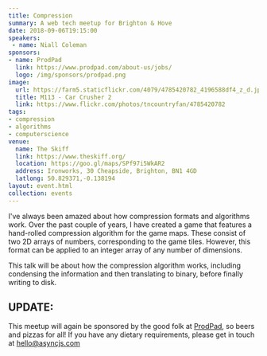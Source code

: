 ```yaml
---
title: Compression
summary: A web tech meetup for Brighton & Hove
date: 2018-09-06T19:15:00
speakers: 
 - name: Niall Coleman
sponsors:
- name: ProdPad
  link: https://www.prodpad.com/about-us/jobs/
  logo: /img/sponsors/prodpad.png
image:
  url: https://farm5.staticflickr.com/4079/4785420782_4196588df4_z_d.jpg
  title: M113 - Car Crusher 2
  link: https://www.flickr.com/photos/tncountryfan/4785420782
tags:
- compression
- algorithms
- computerscience
venue:
  name: The Skiff
  link: https://www.theskiff.org/
  location: https://goo.gl/maps/SPf97i5WkAR2
  address: Ironworks, 30 Cheapside, Brighton, BN1 4GD
  latlong: 50.829371,-0.138194
layout: event.html
collection: events
---
```


I've always been amazed about how compression formats and algorithms work. Over the past couple of years, I have created a game that features a hand-rolled compression algorithm for the game maps. These consist of two 2D arrays of numbers, corresponding to the game tiles. However, this format can be applied to an integer array of any number of dimensions.

This talk will be about how the compression algorithm works, including condensing the information and then translating to binary, before finally writing to disk.

## UPDATE:

This meetup will again be sponsored by the good folk at [ProdPad](http://www.prodpad.com/about-us/jobs/), so beers and pizzas for all! If you have any dietary requirements, please get in touch at <a href="mailto:hello@asyncjs.com">hello@asyncjs.com</a>
